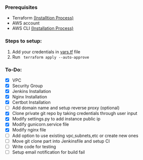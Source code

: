 
### Prerequisites
* Terraform [(Installtion Process)](https://learn.hashicorp.com/tutorials/terraform/install-cli)
* AWS account
* AWS CLI [(Installation Process)](https://docs.aws.amazon.com/cli/latest/userguide/install-cliv2.html)


### Steps to setup:
1. Add your credentials in [vars.tf](vars.tf) file
2. Run ``` terraform apply --auto-approve```


### To-Do:
- [X]  VPC
- [X]  Security Group
- [X] Jenkins Installation
- [X] Nginx Installation
- [X] Certbot Installation
- [ ] Add domain name and setup reverse proxy (optional)
- [x] Clone private git repo by taking credentials through user input
- [x] Modify settings.py to add instance public ip
- [x] Modify gunicorn.service file
- [x] Modify nginx file
- [ ] Add option to use existing vpc,subnets,etc or create new ones
- [ ] Move git clone part into Jenkinsfile and setup CI
- [ ] Write code for testing 
- [ ] Setup email notification for build fail
